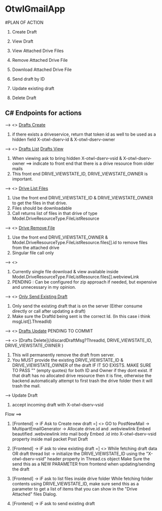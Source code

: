 # OtwlGmailApp

#PLAN OF ACTION

1. Create Draft

2. View Draft
3. View Attached Drive Files
4. Remove Attached Drive File
5. Download Attached Drive File

6. Send draft by ID

7. Update existing draft

8. Delete Draft

## C# Endpoints for actions 

--> <<Create Draft>> 
[Drafts Create](/postNewMail)
1. if there exists a driveservice, return that token id as well to be used as a hidden field X-otwl-dserv-id & X-otwl-dserv-owner

--> <<view Draft>>
[Drafts List](/getDraftThreads)
[Drafts View](/getDraftData?ThreadId)
1. When viewing ask to bring hidden X-otwl-dserv-vsid & X-otwl-dserv-owner ==> indicate to front end that there is a drive resource from older mails 
2. This front end DRIVE_VIEWSTATE_ID, DRIVE_VIEWSTATE_OWNER is important. 


--> <<view Attached Drive Files>>
[Drive List Files](/getDrvSrvAttFiles)
1. Use the front end DRIVE_VIEWSTATE_ID & DRIVE_VIEWSTATE_OWNER to get the files in that drive.
2. Files should be downloadable 
3. Call returns list of files in that drive of type Model.DriveResourceType.FileListResource 

--> <<Remove Attached Drive File>>
[Drive Remove File](/trashDrvSrvAttFile)
1. Use the front end DRIVE_VIEWSTATE_OWNER & Model.DriveResourceType.FileListResource.files[].id to remove files from the attached drive
2. Singular file call only

--> <<Download Attached Drive File>>
1. Currently single file download & view available inside Model.DriveResourceType.FileListResource.files[].webviewLink
2. PENDING : Can be configured for zip approach if needed, but expensive and unnecessary in my opinion.

--> <<Send draft by ID>>
[Only Send Existing Draft](/sendDraft?DraftId)
1. Only send the existing draft that is on the server (Either consume directly or call after updating a draft)
2. Make sure the DraftId being sent is the correct Id. (In this case i think msgList[].ThreadId)

--> <<Update existing draft>>
[Drafts Update](/postDraft?DraftId)
PENDING TO COMMIT

--> <<Delete Draft by ID>>
[Drafts Delete](/discardDraftMsg?ThreadId, DRIVE_VIEWSTATE_ID, DRIVE_VIEWSTATE_OWNER )
1. This will permanently remove the draft from server. 
2. You MUST provide the existing DRIVE_VIEWSTATE_ID & DRIVE_VIEWSTATE_OWNER of the draft IF IT SO EXISTS. 
MAKE SURE TO PASS "" (empty quotes) for both ID and Owner if they dont exist.
If that draft has no allocated drive resource then it is fine, otherwise the backend automatically attempt to first trash the drive folder then it will trash the mail.





--> Update Draft
1. accept incoming draft with X-otwl-dserv-vsid

Flow ==> 

1. [Frontend] -> iF Ask to Create new draft =]  <<Create Draft>>
GO to PostNewMail -> MultipartEmailGenerator -> Allocate drive.id and .webviewlink
Embed beautified .webviewlink into mail body 
Embed .id into X-otwl-dserv-vsid property inside mail packet 
Post Draft


2. [Frontend] -> iF ask to view existing draft =] <<view Draft>>
While fetching draft data OR draft thread list -> initialize the DRIVE_VIEWSTATE_ID using the "X-otwl-dserv-vsid" header property in Thread.cs object 
Make Sure the send this as a NEW PARAMETER from frontend when updating/sending the draft 

3. [Frontend] -> iF ask to list files inside drive folder 
While fetching folder contents using DRIVE_VIEWSTATE_ID, make sure send this as a parameter to get a list of items that you can show in the "Drive Attached" files Dialog.


4. [Frontend] -> iF ask to send existing draft 
